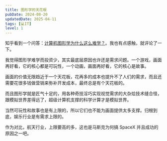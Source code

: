 ```yaml
---
title: 图形学的天花板
pubDate: 2024-08-20
updatedDate: 2025-04-11
tags: [💻IT]
level: 1
---
```


知乎看到一个问答：[计算机图形学为什么这么难学？]。我也有点感触，就评论了一下。

我觉得图形学难学而投资少，其实最底层原因也许还是需求问题。一个游戏，画面再好看，它的核心都是可玩性，一个动画，画面再好看，它的核心是故事。

画面的价值无限趋近于一个天花板，花再多的成本也提升不了人们的需求，而且还需要花很多钱做营销来弥补开发成本，最终总是有个天花板的。

而且图形学就是匠气十足的，用各种奇技淫巧实现视觉需求的大杂烩技术缝合怪，跟模拟世界差得远了，超级计算机支撑的科学计算才是模拟世界。

当然可玩性和故事也是有上限的，所以它们也不能为画面提供太多支撑。归根到底，娱乐行业是有需求上限的。

作为对比，航天行业，上限要高的多，这也是马斯克为何搞 SpaceX 并且成功的原因之一吧。

[计算机图形学为什么这么难学？]: https://www.zhihu.com/question/358109054/answer/3599814202
